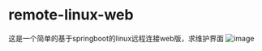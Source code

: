 # remote-linux-web
这是一个简单的基于springboot的linux远程连接web版，求维护界面
![image](https://github.com/luban123/remote-linux-web/blob/master/src/main/resources/static/img/095532.png)
